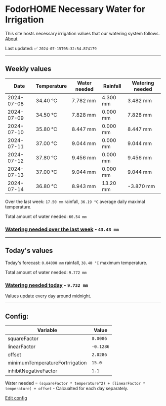 # FodorHOME Necessary Water for Irrigation

This site hosts necessary irrigation values that our watering system follows. [About](https://github.com/redyau/irrigation)

Last updated: ✅ `2024-07-15T05:32:54.874179`

---

## Weekly values

| Date | Temperature | Water needed | Rainfall | Watering needed |
|-----|-----|-----|-----|-----|
| 2024-07-08 | 34.40 °C | 7.782 mm | 4.300 mm | 3.482 mm |
| 2024-07-09 | 34.50 °C | 7.828 mm | 0.000 mm | 7.828 mm |
| 2024-07-10 | 35.80 °C | 8.447 mm | 0.000 mm | 8.447 mm |
| 2024-07-11 | 37.00 °C | 9.044 mm | 0.000 mm | 9.044 mm |
| 2024-07-12 | 37.80 °C | 9.456 mm | 0.000 mm | 9.456 mm |
| 2024-07-13 | 37.00 °C | 9.044 mm | 0.000 mm | 9.044 mm |
| 2024-07-14 | 36.80 °C | 8.943 mm | 13.20 mm | -3.870 mm |


Over the last week: `17.50 mm` rainfall, `36.19 °C` average daily maximal temperature.

Total amount of water needed: `60.54 mm`

### [Watering needed over the last week](lastweek.txt) - `43.43 mm`

---

## Today's values

Today's forecast: `0.04000 mm` rainfall, `38.40 °C` maximum temperature.

Total amount of water needed: `9.772 mm`

### [Watering needed today](today.txt) - `9.732 mm`

Values update every day around midnight.

---

## Config:

| Variable | Value |
|-----|-----|
| squareFactor | `0.0086` |
| linearFactor | `-0.1286` |
| offset | `2.0286` |
| minimumTemperatureForIrrigation | `15.0` |
| inhibitNegativeFactor | `1.1` |

Water needed = `(squareFactor * temperature^2) + (linearFactor * temperature) + offset` - Calcualted for each day separately.

[Edit config](https://github.com/RedyAu/irrigation/edit/main/config.json)
